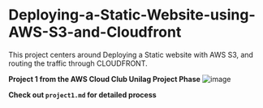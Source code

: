 # Deploying-a-Static-Website-using-AWS-S3-and-Cloudfront
This project centers around Deploying a Static website with AWS S3, and routing the traffic through CLOUDFRONT.

**Project 1 from the AWS Cloud Club Unilag Project Phase**
![image](https://github.com/Elizzy01/Deploying-a-Static-Website-using-AWS-S3-and-Cloudfront/assets/98459984/59f5b740-3bab-4c19-b3ee-f43eb420402d)

**Check out `project1.md` for detailed process**

